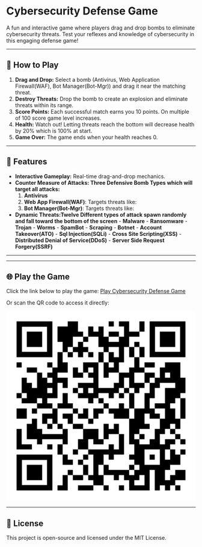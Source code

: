 # Cybersecurity Defense Game

A fun and interactive game where players drag and drop bombs to eliminate cybersecurity threats. Test your reflexes and knowledge of cybersecurity in this engaging defense game!

---

## 🚀 How to Play
1. **Drag and Drop:** Select a bomb (Antivirus, Web Application Firewall(WAF), Bot Manager(Bot-Mgr)) and drag it near the matching threat.
2. **Destroy Threats:** Drop the bomb to create an explosion and eliminate threats within its range.
3. **Score Points:** Each successful match earns you 10 points. On multiple of 100 score game level increases.
4. **Health:** Watch out! Letting threats reach the bottom will decrease health by 20% which is 100% at start.
5. **Game Over:** The game ends when your health reaches 0.

---

## 🌟 Features
- **Interactive Gameplay:** Real-time drag-and-drop mechanics.
- **Counter Measure of Attacks: Three Defensive Bomb Types which will target all attacks:** 
  1. **Antivirus**
  2. **Web App Firewall(WAF)**: Targets threats like:
  3. **Bot Manager(Bot-Mgr)**: Targets threats like:
- **Dynamic Threats:Twelve Different types of attack spawn randomly and fall toward the bottom of the screen** 
      - **Malware**
      - **Ransomware**
      - **Trojan**
      - **Worms**
      - **SpamBot**
      - **Scraping**
      - **Botnet**
      - **Account Takeover(ATO)**
      - **Sql Injection(SQLi)**
      - **Cross Site Scripting(XSS)**
      - **Distributed Denial of Service(DDoS)**
      - **Server Side Request Forgery(SSRF)**

---


---

## 🌐 Play the Game
Click the link below to play the game:
[Play Cybersecurity Defense Game](https://riz564.github.io/cybersecurity-defense-game/login.html)

Or scan the QR code to access it directly:

![QR Code](./qr-code.png)

---

## 📜 License
This project is open-source and licensed under the MIT License.

